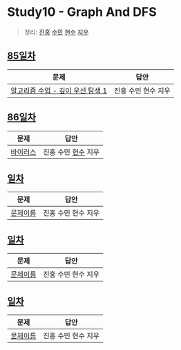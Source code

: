 # Study10 - Graph And DFS
> 정리: [진홍](self_study/kjh.md) [수민](self_study/ysm.md) [현수](self_study/hhs.md) [지우](self_study/sjw.md)

## [85일차](Day85)

| 문제                 | 답안                |
| -------------------- | ------------------- |
| [알고리즘 수업 - 깊이 우선 탐색 1](https://www.acmicpc.net/problem/24479) | 진홍 수민 현수 지우 |

## [86일차](Day86)

| 문제                 | 답안                |
| -------------------- | ------------------- |
| [바이러스](https://www.acmicpc.net/problem/2606) | 진홍 수민 [현수](Day86/hhs.java) 지우 |

## [일차](Day)

| 문제                 | 답안                |
| -------------------- | ------------------- |
| [문제이름](문제링크) | 진홍 수민 현수 지우 |

## [일차](Day)

| 문제                 | 답안                |
| -------------------- | ------------------- |
| [문제이름](문제링크) | 진홍 수민 현수 지우 |

## [일차](Day)

| 문제                 | 답안                |
| -------------------- | ------------------- |
| [문제이름](문제링크) | 진홍 수민 현수 지우 |
